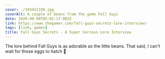```yaml
---
cover: ./193431338.jpg
coverAlt: A couple of beans from the game Fall Guys
date: 2020-09-08T05:02:17.002Z
link: https://www.thegamer.com/fall-guys-secrets-lore-interview/
tags: [link, games]
title: Fall Guys Secrets - A Super Serious Lore Interview
---
```


The lore behind Fall Guys is as adorable as the little beans. That said, I can't wait for those eggs to hatch 👀
